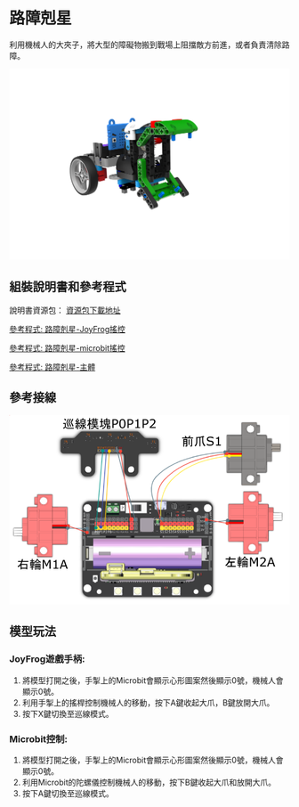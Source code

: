 # 路障剋星

利用機械人的大夾子，將大型的障礙物搬到戰場上阻擋敵方前進，或者負責清除路障。

![](images/block.png)

## 組裝說明書和參考程式

說明書資源包： [資源包下載地址](https://bit.ly/12In1SumobotBuildingInstruction)

[參考程式: 路障剋星-JoyFrog搖控](https://makecode.microbit.org/_FDF4x99xf8UH)

[參考程式: 路障剋星-microbit搖控](https://makecode.microbit.org/_gwoa09KhTd1q)

[參考程式: 路障剋星-主體](https://makecode.microbit.org/_MKqcWU0y6WHC)

## 參考接線

![](images/block_wire.png)

## 模型玩法

### JoyFrog遊戲手柄:

1. 將模型打開之後，手掣上的Microbit會顯示心形圖案然後顯示0號，機械人會顯示0號。
2. 利用手掣上的搖桿控制機械人的移動，按下A鍵收起大爪，B鍵放開大爪。
3. 按下X鍵切換至巡線模式。

### Microbit控制:

1. 將模型打開之後，手掣上的Microbit會顯示心形圖案然後顯示0號，機械人會顯示0號。
2. 利用Microbit的陀螺儀控制機械人的移動，按下B鍵收起大爪和放開大爪。
3. 按下A鍵切換至巡線模式。